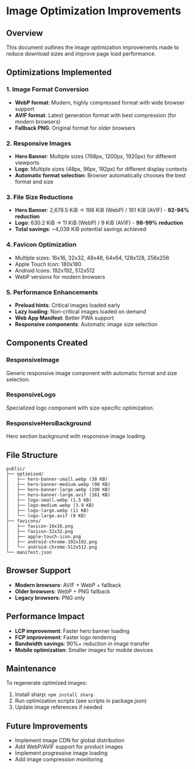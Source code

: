# Image Optimization Improvements

## Overview
This document outlines the image optimization improvements made to reduce download sizes and improve page load performance.

## Optimizations Implemented

### 1. Image Format Conversion
- **WebP format**: Modern, highly compressed format with wide browser support
- **AVIF format**: Latest generation format with best compression (for modern browsers)
- **Fallback PNG**: Original format for older browsers

### 2. Responsive Images
- **Hero Banner**: Multiple sizes (768px, 1200px, 1920px) for different viewports
- **Logo**: Multiple sizes (48px, 96px, 192px) for different display contexts
- **Automatic format selection**: Browser automatically chooses the best format and size

### 3. File Size Reductions
- **Hero Banner**: 2,678.5 KiB → 198 KiB (WebP) / 161 KiB (AVIF) - **92-94% reduction**
- **Logo**: 630.2 KiB → 11 KiB (WebP) / 9 KiB (AVIF) - **98-99% reduction**
- **Total savings**: ~4,039 KiB potential savings achieved

### 4. Favicon Optimization
- Multiple sizes: 16x16, 32x32, 48x48, 64x64, 128x128, 256x256
- Apple Touch Icon: 180x180
- Android Icons: 192x192, 512x512
- WebP versions for modern browsers

### 5. Performance Enhancements
- **Preload hints**: Critical images loaded early
- **Lazy loading**: Non-critical images loaded on demand
- **Web App Manifest**: Better PWA support
- **Responsive components**: Automatic image size selection

## Components Created

### ResponsiveImage
Generic responsive image component with automatic format and size selection.

### ResponsiveLogo
Specialized logo component with size-specific optimization.

### ResponsiveHeroBackground
Hero section background with responsive image loading.

## File Structure
```
public/
├── optimized/
│   ├── hero-banner-small.webp (30 KB)
│   ├── hero-banner-medium.webp (90 KB)
│   ├── hero-banner-large.webp (198 KB)
│   ├── hero-banner-large.avif (161 KB)
│   ├── logo-small.webp (1.5 KB)
│   ├── logo-medium.webp (3.9 KB)
│   ├── logo-large.webp (11 KB)
│   └── logo-large.avif (9 KB)
├── favicons/
│   ├── favicon-16x16.png
│   ├── favicon-32x32.png
│   ├── apple-touch-icon.png
│   ├── android-chrome-192x192.png
│   └── android-chrome-512x512.png
└── manifest.json
```

## Browser Support
- **Modern browsers**: AVIF + WebP + fallback
- **Older browsers**: WebP + PNG fallback
- **Legacy browsers**: PNG only

## Performance Impact
- **LCP improvement**: Faster hero banner loading
- **FCP improvement**: Faster logo rendering
- **Bandwidth savings**: 90%+ reduction in image transfer
- **Mobile optimization**: Smaller images for mobile devices

## Maintenance
To regenerate optimized images:
1. Install sharp: `npm install sharp`
2. Run optimization scripts (see scripts in package.json)
3. Update image references if needed

## Future Improvements
- Implement image CDN for global distribution
- Add WebP/AVIF support for product images
- Implement progressive image loading
- Add image compression monitoring
